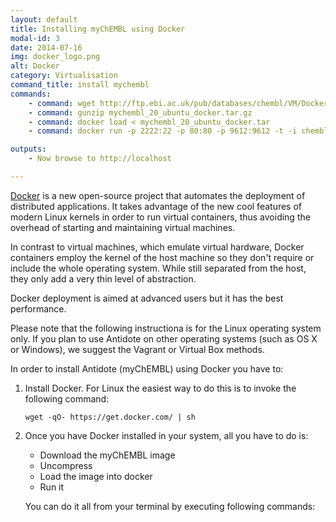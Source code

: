 ```yaml
---
layout: default
title: Installing myChEMBL using Docker
modal-id: 3
date: 2014-07-16
img: docker_logo.png
alt: Docker
category: Virtualisation
command_title: install mychembl
commands:
    - command: wget http://ftp.ebi.ac.uk/pub/databases/chembl/VM/Docker/mychembl_20_ubuntu_docker.tar.gz
    - command: gunzip mychembl_20_ubuntu_docker.tar.gz
    - command: docker load < mychembl_20_ubuntu_docker.tar
    - command: docker run -p 2222:22 -p 80:80 -p 9612:9612 -t -i chembl/mychembl_20_ubuntu /usr/local/bin/supervisord

outputs:
    - Now browse to http://localhost

---
```


[Docker](https://www.docker.com/) is a new open-source project that automates the deployment of distributed applications.
It takes advantage of the new cool features of modern Linux kernels in order to run virtual containers, thus avoiding the
overhead of starting and maintaining virtual machines.

In contrast to virtual machines, which emulate virtual hardware, Docker containers employ the kernel of the host machine
so they don't require or include the whole operating system. While still separated from the host, they only add a very
thin level of abstraction.

Docker deployment is aimed at advanced users but it has the best performance.

Please note that the following instructiona is for the Linux operating system only.
If you plan to use Antidote on other operating systems (such as OS X or Windows), we suggest the Vagrant or Virtual Box methods.

In order to install Antidote (myChEMBL) using Docker you have to:

1. Install Docker. For Linux the easiest way to do this is to invoke the following command:

       wget -qO- https://get.docker.com/ | sh

2. Once you have Docker installed in your system, all you have to do is:

      * Download the myChEMBL image
      * Uncompress
      * Load the image into docker
      * Run it

   You can do it all from your terminal by executing following commands:

